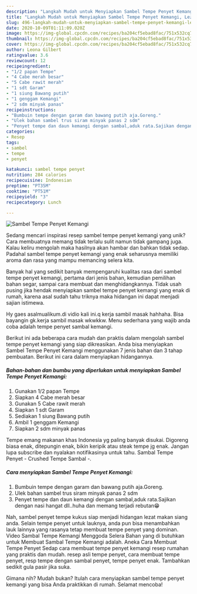 ```yaml
---
description: "Langkah Mudah untuk Menyiapkan Sambel Tempe Penyet Kemangi, Lezat"
title: "Langkah Mudah untuk Menyiapkan Sambel Tempe Penyet Kemangi, Lezat"
slug: 496-langkah-mudah-untuk-menyiapkan-sambel-tempe-penyet-kemangi-lezat
date: 2020-10-09T01:11:09.020Z
image: https://img-global.cpcdn.com/recipes/ba204cf5ebad8fac/751x532cq70/sambel-tempe-penyet-kemangi-foto-resep-utama.jpg
thumbnail: https://img-global.cpcdn.com/recipes/ba204cf5ebad8fac/751x532cq70/sambel-tempe-penyet-kemangi-foto-resep-utama.jpg
cover: https://img-global.cpcdn.com/recipes/ba204cf5ebad8fac/751x532cq70/sambel-tempe-penyet-kemangi-foto-resep-utama.jpg
author: Leona Gilbert
ratingvalue: 3.6
reviewcount: 12
recipeingredient:
- "1/2 papan Tempe"
- "4 Cabe merah besar"
- "5 Cabe rawit merah"
- "1 sdt Garam"
- "1 siung Bawang putih"
- "1 genggam Kemangi"
- "2 sdm minyak panas"
recipeinstructions:
- "Bumbuin tempe dengan garam dan bawang putih aja.Goreng."
- "Ulek bahan sambel trus siram minyak panas 2 sdm"
- "Penyet tempe dan daun kemangi dengan sambal,aduk rata.Sajikan dengan nasi hangat dll..huha dan memang terjadi rebutan😁"
categories:
- Resep
tags:
- sambel
- tempe
- penyet

katakunci: sambel tempe penyet 
nutrition: 284 calories
recipecuisine: Indonesian
preptime: "PT35M"
cooktime: "PT51M"
recipeyield: "3"
recipecategory: Lunch

---
```



![Sambel Tempe Penyet Kemangi](https://img-global.cpcdn.com/recipes/ba204cf5ebad8fac/751x532cq70/sambel-tempe-penyet-kemangi-foto-resep-utama.jpg)

Sedang mencari inspirasi resep sambel tempe penyet kemangi yang unik? Cara membuatnya memang tidak terlalu sulit namun tidak gampang juga. Kalau keliru mengolah maka hasilnya akan hambar dan bahkan tidak sedap. Padahal sambel tempe penyet kemangi yang enak seharusnya memiliki aroma dan rasa yang mampu memancing selera kita.

Banyak hal yang sedikit banyak mempengaruhi kualitas rasa dari sambel tempe penyet kemangi, pertama dari jenis bahan, kemudian pemilihan bahan segar, sampai cara membuat dan menghidangkannya. Tidak usah pusing jika hendak menyiapkan sambel tempe penyet kemangi yang enak di rumah, karena asal sudah tahu triknya maka hidangan ini dapat menjadi sajian istimewa.

Hy gaes asalmualikum.di vidio kali ini.q kerja sambil masak hahhaha. Bisa bayangin gk.kerja sambil masak wkwkkw. Menu sederhana yang wajib anda coba adalah tempe penyet sambal kemangi.


Berikut ini ada beberapa cara mudah dan praktis dalam mengolah sambel tempe penyet kemangi yang siap dikreasikan. Anda bisa menyiapkan Sambel Tempe Penyet Kemangi menggunakan 7 jenis bahan dan 3 tahap pembuatan. Berikut ini cara dalam menyiapkan hidangannya.

<!--inarticleads1-->

##### Bahan-bahan dan bumbu yang diperlukan untuk menyiapkan Sambel Tempe Penyet Kemangi:

1. Gunakan 1/2 papan Tempe
1. Siapkan 4 Cabe merah besar
1. Gunakan 5 Cabe rawit merah
1. Siapkan 1 sdt Garam
1. Sediakan 1 siung Bawang putih
1. Ambil 1 genggam Kemangi
1. Siapkan 2 sdm minyak panas


Tempe emang makanan khas Indonesia yg paling banyak disukai. Digoreng biasa enak, ditepungin enak, bikin keripik atau steak tempe jg enak. Jangan lupa subscribe dan nyalakan notifikasinya untuk tahu. Sambal Tempe Penyet - Crushed Tempe Sambal -. 

<!--inarticleads2-->

##### Cara menyiapkan Sambel Tempe Penyet Kemangi:

1. Bumbuin tempe dengan garam dan bawang putih aja.Goreng.
1. Ulek bahan sambel trus siram minyak panas 2 sdm
1. Penyet tempe dan daun kemangi dengan sambal,aduk rata.Sajikan dengan nasi hangat dll..huha dan memang terjadi rebutan😁


Nah, sambel penyet tempe kukus siap menjadi hidangan lezat makan siang anda. Selain tempe penyet untuk lauknya, anda pun bisa menambahkan lauk lainnya yang rasanya tetap membuat tempe penyet yang dominan. Video Sambal Tempe Kemangi Menggoda Selera Bahan yang di butuhkan untuk Membuat Sambal Tempe Kemangi adalah. Aneka Cara Membuat Tempe Penyet Sedap cara membuat tempe penyet kemangi resep rumahan yang praktis dan mudah. resep asli tempe penyet, cara membuat tempe penyet, resp tempe dengan sambal penyet, tempe penyet enak. Tambahkan sedikit gula pasir jika suka. 

Gimana nih? Mudah bukan? Itulah cara menyiapkan sambel tempe penyet kemangi yang bisa Anda praktikkan di rumah. Selamat mencoba!
